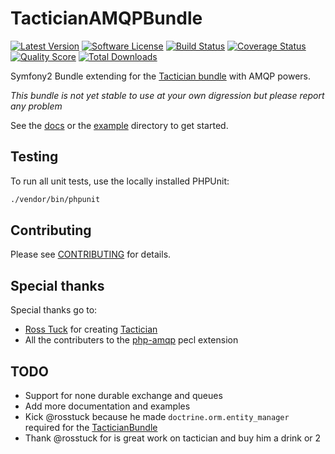 # TacticianAMQPBundle
[![Latest Version](https://img.shields.io/github/release/boekkooi/tactician-amqp-bundle.svg?style=flat-square)](https://github.com/boekkooi/tactician-amqp-bundle/releases)
[![Software License](https://img.shields.io/badge/license-MIT-brightgreen.svg?style=flat-square)](LICENSE.md)
[![Build Status](https://img.shields.io/travis/boekkooi/tactician-amqp-bundle/master.svg?style=flat-square)](https://travis-ci.org/boekkooi/tactician-amqp-bundle)
[![Coverage Status](https://img.shields.io/scrutinizer/coverage/g/boekkooi/tactician-amqp-bundle.svg?style=flat-square)](https://scrutinizer-ci.com/g/boekkooi/tactician-amqp-bundle/code-structure)
[![Quality Score](https://img.shields.io/scrutinizer/g/boekkooi/tactician-amqp-bundle.svg?style=flat-square)](https://scrutinizer-ci.com/g/boekkooi/tactician-amqp-bundle)
[![Total Downloads](https://img.shields.io/packagist/dt/boekkooi/amqp-bundle.svg?style=flat-square)](https://packagist.org/packages/boekkooi/amqp-bundle)

Symfony2 Bundle extending for the [Tactician bundle](https://github.com/thephpleague/tactician-bundle) with AMQP powers.

*This bundle is not yet stable to use at your own digression but please report any problem*

See the [docs](docs/install.md) or the [example](example/README.md) directory to get started.

## Testing
To run all unit tests, use the locally installed PHPUnit:

```BASH
./vendor/bin/phpunit
```

## Contributing

Please see [CONTRIBUTING](CONTRIBUTING.md) for details.

## Special thanks
Special thanks go to:
- [Ross Tuck](http://rosstuck.com/) for creating [Tactician](https://github.com/thephpleague/tactician)
- All the contributers to the  [php-amqp](https://github.com/pdezwart/php-amqp) pecl extension

## TODO
- Support for none durable exchange and queues
- Add more documentation and examples
- Kick @rosstuck because he made `doctrine.orm.entity_manager` required for the [TacticianBundle](https://github.com/thephpleague/tactician-bundle)
- Thank @rosstuck for is great work on tactician and buy him a drink or 2

